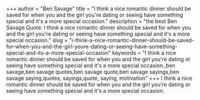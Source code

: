 +++
author = "Ben Savage"
title = "I think a nice romantic dinner should be saved for when you and the girl you're dating or seeing have something special and it's a more special occasion."
description = "the best Ben Savage Quote: I think a nice romantic dinner should be saved for when you and the girl you're dating or seeing have something special and it's a more special occasion."
slug = "i-think-a-nice-romantic-dinner-should-be-saved-for-when-you-and-the-girl-youre-dating-or-seeing-have-something-special-and-its-a-more-special-occasion"
keywords = "I think a nice romantic dinner should be saved for when you and the girl you're dating or seeing have something special and it's a more special occasion.,ben savage,ben savage quotes,ben savage quote,ben savage sayings,ben savage saying,quotes, sayings,quote, saying, motivation"
+++
I think a nice romantic dinner should be saved for when you and the girl you're dating or seeing have something special and it's a more special occasion.

